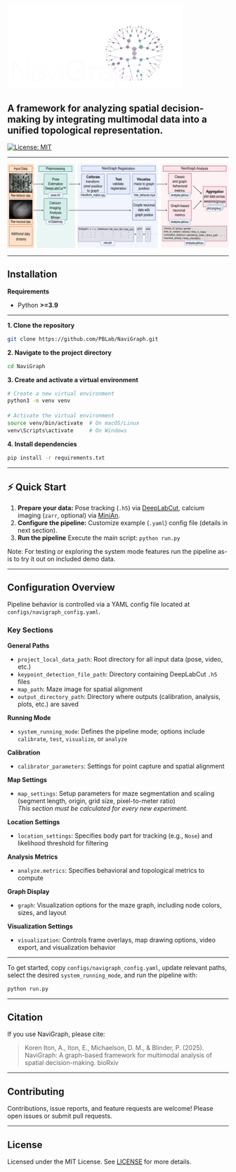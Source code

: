 <p align="left">
  <img src="/docs/images/NaviGraph_logo_white_noback.png" alt="NaviGraph Logo" width="400"/>
</p>

## A framework for analyzing spatial decision-making by integrating multimodal data into a unified topological representation.

[![License: MIT](https://img.shields.io/badge/License-MIT-yellow.svg)](https://opensource.org/licenses/MIT)
<!-- Add additional badges: PyPI, build status, coverage -->

---

<p align="left">
  <img src="/docs/images/software_pipeline.png" alt="NaviGraph pipeline"/> 
</p>

---

## Installation

**Requirements**

- Python **>=3.9**

---

**1. Clone the repository**

```bash
git clone https://github.com/PBLab/NaviGraph.git
```

**2. Navigate to the project directory**

```bash
cd NaviGraph
```

**3. Create and activate a virtual environment**

```bash
# Create a new virtual environment
python3 -m venv venv

# Activate the virtual environment
source venv/bin/activate  # On macOS/Linux
venv\Scripts\activate     # On Windows
```

**4. Install dependencies**

```bash
pip install -r requirements.txt
```

---

## ⚡ Quick Start

1. **Prepare your data:** Pose tracking (`.h5`) via [DeepLabCut](https://github.com/DeepLabCut/DeepLabCut), calcium imaging (`zarr`, optional) via [MiniAn](https://github.com/denisecailab/minian).
2. **Configure the pipeline:** Customize example (`.yaml`) config file (details in next section).
3. **Run the pipeline**  Execute the main script:
   `python run.py`

Note: For testing or exploring the system mode features run the pipeline as-is to try it out on included demo data. 

---

## Configuration Overview

Pipeline behavior is controlled via a YAML config file located at `configs/navigraph_config.yaml`.  

### Key Sections

**General Paths**
- `project_local_data_path`: Root directory for all input data (pose, video, etc.)
- `keypoint_detection_file_path`: Directory containing DeepLabCut `.h5` files
- `map_path`: Maze image for spatial alignment
- `output_directory_path`: Directory where outputs (calibration, analysis, plots, etc.) are saved

**Running Mode**
- `system_running_mode`: Defines the pipeline mode; options include `calibrate`, `test`, `visualize`, or `analyze`

**Calibration**
- `calibrator_parameters`: Settings for point capture and spatial alignment 

**Map Settings**  
- `map_settings`: Setup parameters for maze segmentation and scaling (segment length, origin, grid size, pixel-to-meter ratio)  
  *This section must be calculated for every new experiment.*

**Location Settings**  
- `location_settings`: Specifies body part for tracking (e.g., `Nose`) and likelihood threshold for filtering  

**Analysis Metrics**
- `analyze.metrics`: Specifies behavioral and topological metrics to compute 

**Graph Display**  
- `graph`: Visualization options for the maze graph, including node colors, sizes, and layout  

**Visualization Settings**  
- `visualization`: Controls frame overlays, map drawing options, video export, and visualization behavior  

---

To get started, copy `configs/navigraph_config.yaml`, update relevant paths, select the desired `system_running_mode`, and run the pipeline with:

```bash
python run.py
```

---

## Citation

If you use NaviGraph, please cite:

> Koren Iton, A., Iton, E., Michaelson, D. M., & Blinder, P. (2025). NaviGraph: A graph-based framework for multimodal analysis of spatial decision-making. bioRxiv

---

## Contributing

Contributions, issue reports, and feature requests are welcome! Please open issues or submit pull requests.

---

## License

Licensed under the MIT License. See [LICENSE](LICENSE) for more details.
